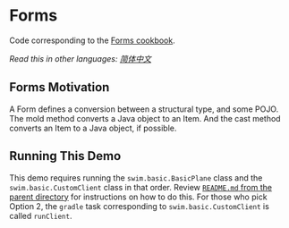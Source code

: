 # Forms

Code corresponding to the [Forms cookbook](https://swimos.org/tutorials/forms/).

*Read this in other languages: [简体中文](README.zh-cn.md)*

## Forms Motivation

A Form defines a conversion between a structural type, and some POJO. The mold method converts a Java object to an Item.
And the cast method converts an Item to a Java object, if possible.

## Running This Demo

This demo requires running the `swim.basic.BasicPlane` class and the `swim.basic.CustomClient` class in that order.
Review [`README.md` from the parent directory](../README.md) for instructions on how to do this. For those who pick
Option 2, the `gradle` task corresponding to `swim.basic.CustomClient` is called `runClient`.
